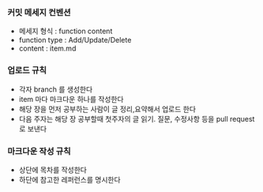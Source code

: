 ### 커밋 메세지 컨벤션
- 메세지 형식  :  function content
- function type  :  Add/Update/Delete
- content  : item.md

### 업로드 규칙
- 각자 branch 를 생성한다
- item 마다 마크다운 하나를 작성한다
- 해당 장을 먼저 공부하는 사람이 글 정리,요약해서 업로드 한다
- 다음 주자는 해당 장 공부할때 첫주자의 글 읽기. 질문, 수정사항 등을 pull request로 보낸다

### 마크다운 작성 규칙
- 상단에 목차를 작성한다
- 하단에 참고한 레퍼런스를 명시한다
